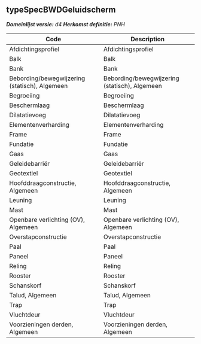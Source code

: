 ## typeSpecBWDGeluidscherm

*__Domeinlijst versie:__ d4*
*__Herkomst definitie:__ PNH*

|__Code__ |__Description__	|
|	---	|	---	|
| Afdichtingsprofiel | Afdichtingsprofiel |
| Balk | Balk |
| Bank | Bank |
| Bebording/bewegwijzering (statisch), Algemeen | Bebording/bewegwijzering (statisch), Algemeen |
| Begroeiing | Begroeiing |
| Beschermlaag | Beschermlaag |
| Dilatatievoeg | Dilatatievoeg |
| Elementenverharding | Elementenverharding |
| Frame | Frame |
| Fundatie | Fundatie |
| Gaas | Gaas |
| Geleidebarriër | Geleidebarriër |
| Geotextiel | Geotextiel |
| Hoofddraagconstructie, Algemeen | Hoofddraagconstructie, Algemeen |
| Leuning | Leuning |
| Mast | Mast |
| Openbare verlichting (OV), Algemeen | Openbare verlichting (OV), Algemeen |
| Overstapconstructie | Overstapconstructie |
| Paal | Paal |
| Paneel | Paneel |
| Reling | Reling |
| Rooster | Rooster |
| Schanskorf | Schanskorf |
| Talud, Algemeen | Talud, Algemeen |
| Trap | Trap |
| Vluchtdeur | Vluchtdeur |
| Voorzieningen derden, Algemeen | Voorzieningen derden, Algemeen |